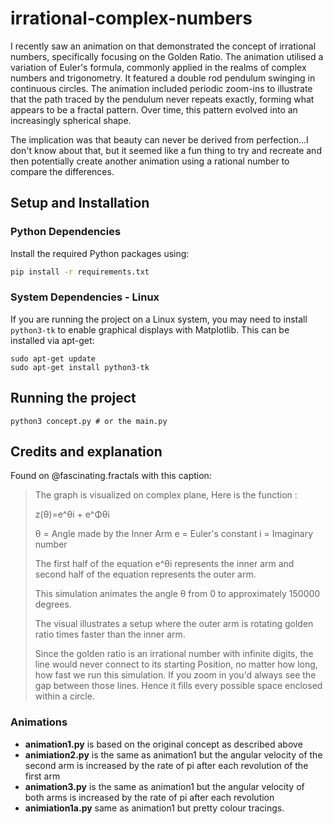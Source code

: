 # irrational-complex-numbers

I recently saw an animation on that demonstrated the concept of irrational numbers, specifically focusing on the Golden Ratio. The animation utilised a variation of Euler's formula, commonly applied in the realms of complex numbers and trigonometry. It featured a double rod pendulum swinging in continuous circles. The animation included periodic zoom-ins to illustrate that the path traced by the pendulum never repeats exactly, forming what appears to be a fractal pattern. Over time, this pattern evolved into an increasingly spherical shape.

The implication was that beauty can never be derived from perfection...I don't know about that, but it seemed like a fun thing to try and recreate and then potentially create another animation using a rational number to compare the differences.

## Setup and Installation

### Python Dependencies

Install the required Python packages using:

```bash
pip install -r requirements.txt
```

### System Dependencies - Linux
If you are running the project on a Linux system, you may need to install `python3-tk` to enable graphical displays with Matplotlib. This can be installed via apt-get:

```
sudo apt-get update
sudo apt-get install python3-tk
```

## Running the project

```
python3 concept.py # or the main.py

```

## Credits and explanation

Found on @fascinating.fractals with this caption:

>The graph is visualized on complex plane, Here is the function :
>
>z(θ)=e^θi + e^Φθi
>
>θ = Angle made by the Inner Arm
>e = Euler's constant
>i = Imaginary number
>
>The first half of the equation e^θi represents the inner arm and second half of the equation represents the outer arm.
>
>This simulation animates the angle θ from 0 to approximately 150000 degrees.
>
>The visual illustrates a setup where the outer arm is rotating golden ratio times faster than the inner arm.
>
>Since the golden ratio is an irrational number with infinite digits, the line would never connect to its starting Position, no matter how long, how fast we run this simulation. If you zoom in you'd always see the gap between those lines. Hence it fills every possible space enclosed within a circle.

### Animations

- **animation1.py** is based on the original concept as described above
- **animiation2.py** is the same as animation1 but the angular velocity of the second arm is increased by the rate of pi after each revolution of the first arm
- **animation3.py** is the same as animation1 but the angular velocity of both arms is increased by the rate of pi after each revolution
- **animiation1a.py** same as animation1 but pretty colour tracings.